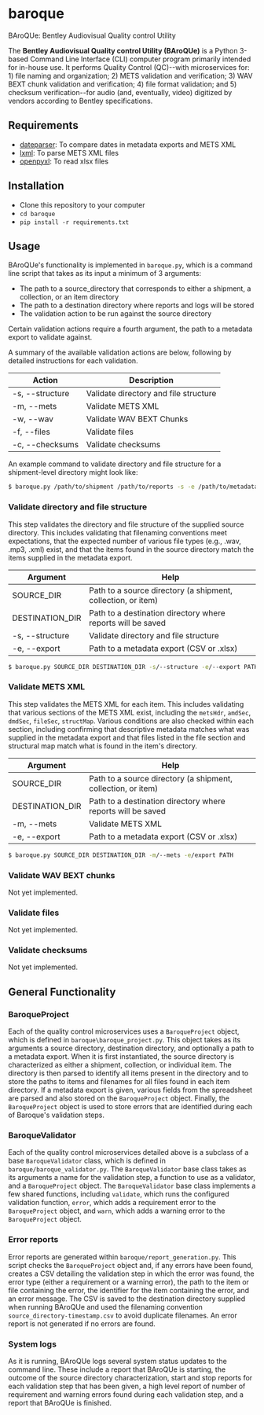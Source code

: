 # baroque
BAroQUe: Bentley Audiovisual Quality control Utility

The **Bentley Audiovisual Quality control Utility (BAroQUe)** is a Python 3-based Command Line Interface (CLI) computer program primarily intended for in-house use. It performs Quality Control (QC)--with microservices for: 1) file naming and organization; 2) METS validation and verification; 3) WAV BEXT chunk validation and verification; 4) file format validation; and 5) checksum verification--for audio (and, eventually, video) digitized by vendors according to Bentley specifications.

## Requirements
- [dateparser](https://dateparser.readthedocs.io/en/latest/): To compare dates in metadata exports and METS XML
- [lxml](https://lxml.de/): To parse METS XML files
- [openpyxl](https://openpyxl.readthedocs.io/en/stable/): To read xlsx files

## Installation
- Clone this repository to your computer
- `cd baroque`
- `pip install -r requirements.txt`

## Usage
BAroQUe's functionality is implemented in `baroque.py`, which is a command line script that takes as its input a minimum of 3 arguments:
- The path to a source_directory that corresponds to either a shipment, a collection, or an item directory
- The path to a destination directory where reports and logs will be stored
- The validation action to be run against the source directory

Certain validation actions require a fourth argument, the path to a metadata export to validate against.

A summary of the available validation actions are below, following by detailed instructions for each validation.

| Action | Description |
| --- | --- |
| -s, --structure | Validate directory and file structure |
| -m, --mets | Validate METS XML |
| -w, --wav | Validate WAV BEXT Chunks |
| -f, --files | Validate files |
| -c, --checksums | Validate checksums |

An example command to validate directory and file structure for a shipment-level directory might look like:

```sh
$ baroque.py /path/to/shipment /path/to/reports -s -e /path/to/metadata/export
```

### Validate directory and file structure
This step validates the directory and file structure of the supplied source directory. This includes validating that filenaming conventions meet expectations, that the expected number of various file types (e.g., .wav, .mp3, .xml) exist, and that the items found in the source directory match the items supplied in the metadata export.

| Argument | Help |
| --- | --- |
| SOURCE_DIR | Path to a source directory (a shipment, collection, or item) |
| DESTINATION_DIR | Path to a destination directory where reports will be saved |
| -s, --structure | Validate directory and file structure |
| -e, --export | Path to a metadata export (CSV or .xlsx) |

```sh
$ baroque.py SOURCE_DIR DESTINATION_DIR -s/--structure -e/--export PATH
```

### Validate METS XML
This step validates the METS XML for each item. This includes validating that various sections of the METS XML exist, including the `metsHdr`, `amdSec`, `dmdSec`, `fileSec`, `structMap`. Various conditions are also checked within each section, including confirming that descriptive metadata matches what was supplied in the metadata export and that files listed in the file section and structural map match what is found in the item's directory.

| Argument | Help |
| --- | --- |
| SOURCE_DIR | Path to a source directory (a shipment, collection, or item) |
| DESTINATION_DIR | Path to a destination directory where reports will be saved |
| -m, --mets | Validate METS XML |
| -e, --export | Path to a metadata export (CSV or .xlsx) |

```sh
$ baroque.py SOURCE_DIR DESTINATION_DIR -m/--mets -e/export PATH
```

### Validate WAV BEXT chunks
Not yet implemented.

### Validate files
Not yet implemented.

### Validate checksums
Not yet implemented.

## General Functionality

### BaroqueProject
Each of the quality control microservices uses a `BaroqueProject` object, which is defined in `baroque\baroque_project.py`. This object takes as its arguments a source directory, destination directory, and optionally a path to a metadata export. When it is first instantiated, the source directory is characterized as either a shipment, collection, or individual item. The directory is then parsed to identify all items present in the directory and to store the paths to items and filenames for all files found in each item directory. If a metadata export is given, various fields from the spreadsheet are parsed and also stored on the `BaroqueProject` object. Finally, the `BaroqueProject` object is used to store errors that are identified during each of Baroque's validation steps.

### BaroqueValidator
Each of the quality control microservices detailed above is a subclass of a base `BaroqueValidator` class, which is defined in `baroque/baroque_validator.py`. The `BaroqueValidator` base class takes as its arguments a name for the validation step, a function to use as a validator, and a `BaroqueProject` object. The `BaroqueValidator` base class implements a few shared functions, including `validate`, which runs the configured validation function, `error`, which adds a requirement error to the `BaroqueProject` object, and `warn`, which adds a warning error to the `BaroqueProject` object. 

### Error reports
Error reports are generated within `baroque/report_generation.py`. This script checks the `BaroqueProject` object and, if any errors have been found, creates a CSV detailing the validation step in which the error was found, the error type (either a requirement or a warning error), the path to the item or file containing the error, the identifier for the item containing the error, and an error message. The CSV is saved to the destination directory supplied when running BAroQUe and used the filenaming convention `source_directory-timestamp.csv` to avoid duplicate filenames. An error report is not generated if no errors are found.

### System logs
As it is running, BAroQUe logs several system status updates to the command line. These include a report that BAroQUe is starting, the outcome of the source directory characterization, start and stop reports for each validation step that has been given, a high level report of number of requirement and warning errors found during each validation step, and a report that BAroQUe is finished.